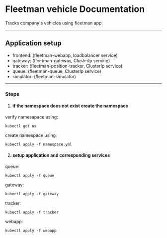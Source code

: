 # Fleetman vehicle Documentation

Tracks company's vehicles using fleetman app.

---

## Application setup

- frontend: (fleetman-webapp, loadbalancer service)
- gateway: (fleetman-gateway, ClusterIp service)
- tracker: (fleetman-position-tracker, ClusterIp service)
- queue: (fleetman-queue, ClusterIp service)
- simulator: (fleetman-simulator)

---

### Steps

1. #### if the namespace does not exist create the namespace

verify namesapace using:

```k8
kubectl get ns
```

create namespace using:

```k8
kubectl apply -f namespace.yml
```

2. #### setup application and corresponding services

queue:

```k8
kubectl apply -f queue
```

gateway:

```k8
kubectl apply -f gateway
```

tracker:

```k8
kubectl apply -f tracker
```

webapp:

```k8
kubectl apply -f webapp
```
